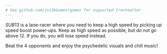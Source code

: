 ```yaml
---
# See github.com/js13kGames/games for supported frontmatter
---
```

*SUB13* is a lane-racer where you need to keep a high speed by picking up speed boost power-ups. Keep as high speed as possible, but do not go above 12. If you do, you will lose speed instead.

Beat the 4 opponents and enjoy the psychedelic visuals and chill music!